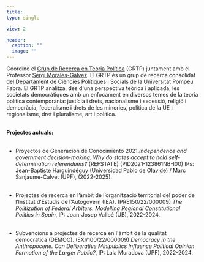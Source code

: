 ```yaml
---
title:   
type: single

view: 2

header:
  caption: ""
  image: ""
---
```


Coordino el [Grup de Recerca en Teoria Política](https://www.upf.edu/web/grtp) (GRTP) juntament amb el Professor [Sergi Morales-Gálvez](https://www.sergimorales.cat/es/). El GRTP és un grup de recerca consolidat del Departament de Ciències Polítiques i Socials de la Universitat Pompeu Fabra. El GRTP analitza, des d'una perspectiva teòrica i aplicada, les societats democràtiques amb un enfocament en diversos temes de la teoria política contemporània: justícia i drets, nacionalisme i secessió, religió i democràcia, federalisme i drets de les minories, política de la UE i regionalisme, dret i pluralisme, art i política.<br/><br/> 


**Projectes actuals:**<br/><br/>


* Proyectos de Generación de Conocimiento 2021.*Independence and government decision-making. Why do states accept to hold self-determination referendums?* (REFSTATE) (PID2021-123861NB-I00) IPs: Jean-Baptiste Harguindéguy (Universidad Pablo de Olavide) / Marc Sanjaume-Calvet (UPF), (2022-2025).<br/><br/> 

* Projectes de recerca en l’àmbit de l’organització territorial del poder de l’lnstitut
d’Estudis de l’Autogovern (IEA). (PRE150/22/000009) *The Politization of Federal Arbiters. Modelling Regional Constitutional Politics in Spain*, IP: Joan-Josep Vallbé (UB), 2022-2024.<br/><br/> 

* Subvencions a projectes de recerca en l'àmbit de la qualitat democràtica (DEMOC). (EXI/100/22/000009) *Democracy in the Anthropocene. Can Deliberative Minipublics Influence Political Opinion Formation of the Larger Public?*, IP: Lala Muradova (UPF), 2022-2024. <br/><br/> 
